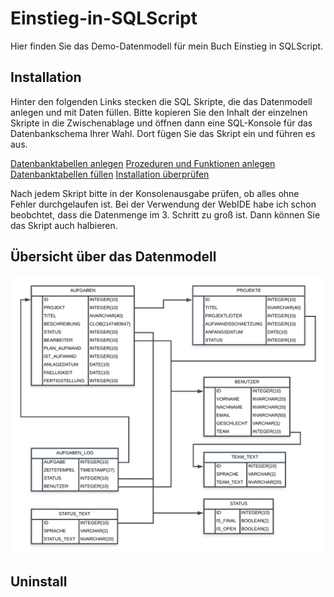# Einstieg-in-SQLScript

Hier finden Sie das Demo-Datenmodell für mein Buch Einstieg in SQLScript. 

## Installation
Hinter den folgenden Links stecken die SQL Skripte, die das Datenmodell anlegen und mit Daten füllen. Bitte kopieren Sie den Inhalt der einzelnen Skripte in die Zwischenablage und öffnen dann eine SQL-Konsole für das Datenbankschema Ihrer Wahl. Dort fügen Sie das Skript ein und führen es aus. 

[Datenbanktabellen anlegen](https://raw.githubusercontent.com/captainabap/Einstieg-in-SQLScript/master/Install_01_Create_Tables.sql)
[Prozeduren und Funktionen anlegen](https://raw.githubusercontent.com/captainabap/Einstieg-in-SQLScript/master/Install_02_Create_Procedures_and_Functions.sql)
[Datenbanktabellen füllen](https://raw.githubusercontent.com/captainabap/Einstieg-in-SQLScript/master/Install_03_Fill_with_Data.sql)
[Installation überprüfen](https://raw.githubusercontent.com/captainabap/Einstieg-in-SQLScript/master/Install_04_Check_Install_Result.sql)

Nach jedem Skript bitte in der Konsolenausgabe prüfen, ob alles ohne Fehler durchgelaufen ist. Bei der Verwendung der WebIDE habe ich schon beobchtet, dass die Datenmenge im 3. Schritt zu groß ist. Dann können Sie das Skript auch halbieren. 
## Übersicht über das Datenmodell

![Übersicht](https://github.com/captainabap/Einstieg-in-SQLScript/blob/master/A02_Demo_Datenmodell.png)

## Uninstall
